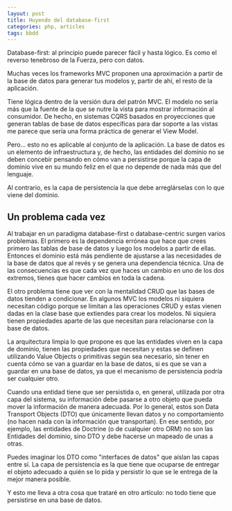 ```yaml
---
layout: post
title: Huyendo del database-first
categories: php, articles
tags: bbdd
---
```


Database-first: al principio puede parecer fácil y hasta lógico. Es como el reverso tenebroso de la Fuerza, pero con datos.

Muchas veces los frameworks MVC proponen una aproximación a partir de la base de datos para generar tus modelos y, partir de ahí, el resto de la aplicación.

Tiene lógica dentro de la versión dura del patrón MVC. El modelo no sería más que la fuente de la que se nutre la vista para mostrar información al consumidor. De hecho, en sistemas CQRS basados en proyecciones que generan tablas de base de datos específicas para dar soporte a las vistas me parece que sería una forma práctica de generar el View Model.

Pero… esto no es aplicable al conjunto de la aplicación. La base de datos es un elemento de infraestructura y, de hecho, las entidades del dominio no se deben concebir pensando en cómo van a persistirse porque la capa de dominio vive en su mundo feliz en el que no depende de nada más que del lenguaje.

Al contrario, es la capa de persistencia la que debe arreglárselas con lo que viene del dominio.

## Un problema cada vez

Al trabajar en un paradigma database-first o database-centric surgen varios problemas. El primero es la dependencia errónea que hace que crees primero las tablas de base de datos y luego los modelos a partir de ellas. Entonces el dominio está más pendiente de ajustarse a las necesidades de la base de datos que al revés y se genera una dependencia técnica. Una de las consecuencias es que cada vez que haces un cambio en uno de los dos extremos, tienes que hacer cambios en toda la cadena.

El otro problema tiene que ver con la mentalidad CRUD que las bases de datos tienden a condicionar. En algunos MVC los modelos ni siquiera necesitan código porque se limitan a las operaciones CRUD y estas vienen dadas en la clase base que extiendes para crear los modelos. Ni siquiera tienen propiedades aparte de las que necesitan para relacionarse con la base de datos.

La arquitectura limpia lo que propone es que las entidades viven en la capa de dominio, tienen las propiedades que necesitan y estas se definen utilizando Value Objects o primitivas según sea necesario, sin tener en cuenta cómo se van a guardar en la base de datos, si es que se van a guardar en una base de datos, ya que el mecanismo de persistencia podría ser cualquier otro.

Cuando una entidad tiene que ser persistida o, en general, utilizada por otra capa del sistema, su información debe pasarse a otro objeto que pueda mover la información de manera adecuada. Por lo general, estos son Data Transport Objects (DTO) que únicamente llevan datos y no comportamiento (no hacen nada con la información que transportan). En ese sentido, por ejemplo, las entidades de Doctrine (o de cualquier otro ORM) no son las Entidades del dominio, sino DTO y debe hacerse un mapeado de unas a otras.

Puedes imaginar los DTO como "interfaces de datos" que aíslan las capas entre sí. La capa de persistencia es la que tiene que ocuparse de entregar el objeto adecuado a quién se lo pida y persistir lo que se le entrega de la mejor manera posible.

Y esto me lleva a otra cosa que trataré en otro artículo: no todo tiene que persistirse en una base de datos.
